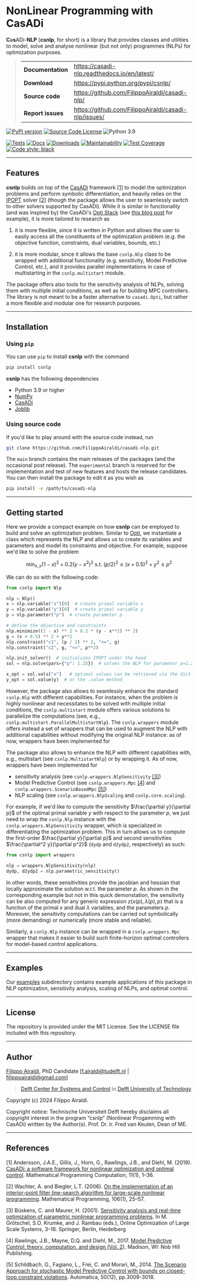 # NonLinear Programming with CasADi

**C**a**s**ADi-**NLP** (**csnlp**, for short) is a library that provides classes
and utilities to model, solve and analyse nonlinear (but not only) programmes (NLPs) for
optimization purposes.

> |   |   |
> |---|---|
> | **Documentation** | <https://casadi-nlp.readthedocs.io/en/latest/>         |
> | **Download**      | <https://pypi.python.org/pypi/csnlp/>                  |
> | **Source code**   | <https://github.com/FilippoAiraldi/casadi-nlp/>        |
> | **Report issues** | <https://github.com/FilippoAiraldi/casadi-nlp/issues/> |

[![PyPI version](https://badge.fury.io/py/csnlp.svg)](https://badge.fury.io/py/csnlp)
[![Source Code License](https://img.shields.io/badge/license-MIT-blueviolet)](https://github.com/FilippoAiraldi/casadi-nlp/blob/experimental/LICENSE)
![Python 3.9](https://img.shields.io/badge/python->=3.9-green.svg)

[![Tests](https://github.com/FilippoAiraldi/casadi-nlp/actions/workflows/tests.yml/badge.svg)](https://github.com/FilippoAiraldi/casadi-nlp/actions/workflows/tests.yml)
[![Docs](https://readthedocs.org/projects/casadi-nlp/badge/?version=latest)](https://casadi-nlp.readthedocs.io/en/latest/?badge=latest)
[![Downloads](https://static.pepy.tech/badge/csnlp)](https://www.pepy.tech/projects/csnlp)
[![Maintainability](https://api.codeclimate.com/v1/badges/d1cf537cff6af1a08508/maintainability)](https://codeclimate.com/github/FilippoAiraldi/casadi-nlp/maintainability)
[![Test Coverage](https://api.codeclimate.com/v1/badges/d1cf537cff6af1a08508/test_coverage)](https://codeclimate.com/github/FilippoAiraldi/casadi-nlp/test_coverage)
[![Code style: black](https://img.shields.io/badge/code%20style-black-000000.svg)](https://github.com/psf/black)

---

## Features

**csnlp** builds on top of the [CasADi](https://web.casadi.org/)
framework [[1]](#1) to model the optimization problems and perform symbolic
differentiation, and heavily relies on the [IPOPT](https://github.com/coin-or/Ipopt)
solver [[2]](#2) (though the package allows the user to seamlessly switch to other
solvers supported by CasADi). While it is similar in functionality (and was inspired by)
the CasADi's
[Opti Stack](https://web.casadi.org/api/html/dd/dc6/classcasadi_1_1Opti.html) (see
[this blog post](https://web.casadi.org/blog/opti/) for example), it is more tailored to
research as

1. it is more flexible, since it is written in Python and allows the user to easily
   access all the constituents of the optimization problem (e.g. the objective function,
   constraints, dual variables, bounds, etc.)

2. it is more modular, since it allows the base `csnlp.Nlp` class to be wrapped with
   additional functionality (e.g. sensitivity, Model Predictive Control, etc.), and it
   provides parallel implementations in case of multistarting in the `csnlp.multistart`
   module.

The package offers also tools for the sensitivity analysis of NLPs, solving them with
multiple initial conditions, as well as for building MPC controllers. The library is not
meant to be a faster alternative to `casadi.Opti`, but rather a more flexible and
modular one for research purposes.

---

## Installation

### Using `pip`

You can use `pip` to install **csnlp** with the command

```bash
pip install csnlp
```

**csnlp** has the following dependencies

- Python 3.9 or higher
- [NumPy](https://pypi.org/project/numpy/)
- [CasADi](https://pypi.org/project/casadi/)
- [Joblib](https://joblib.readthedocs.io/)

### Using source code

If you'd like to play around with the source code instead, run

```bash
git clone https://github.com/FilippoAiraldi/casadi-nlp.git
```

The `main` branch contains the main releases of the packages (and the occasional post
release). The `experimental` branch is reserved for the implementation and test of new
features and hosts the release candidates. You can then install the package to edit it
as you wish as

```bash
pip install -e /path/to/casadi-nlp
```

---

## Getting started

Here we provide a compact example on how **csnlp** can be employed to build and solve
an optimization problem. Similar to
[Opti](https://web.casadi.org/api/html/dd/dc6/classcasadi_1_1Opti.html), we instantiate
a class which represents the NLP and allows us to create its variables and parameters
and model its constraints and objective. For example, suppose we'd like to solve the
problem

$$
\min_{x,y}{ (1 - x)^2 + 0.2(y - x^2)^2 \text{ s.t. } (p/2)^2 \le (x + 0.5)^2 + y^2 \le p^2 }
$$

We can do so with the following code:

```python
from csnlp import Nlp

nlp = Nlp()
x = nlp.variable("x")[0]  # create primal variable x
y = nlp.variable("y")[0]  # create primal variable y
p = nlp.parameter("p")  # create parameter p

# define the objective and constraints
nlp.minimize((1 - x) ** 2 + 0.2 * (y - x**2) ** 2)
g = (x + 0.5) ** 2 + y**2
nlp.constraint("c1", (p / 2) ** 2, "<=", g)
nlp.constraint("c2", g, "<=", p**2)

nlp.init_solver()  # initializes IPOPT under the hood
sol = nlp.solve(pars={"p": 1.25})  # solves the NLP for parameter p=1.25

x_opt = sol.vals["x"]   # optimal values can be retrieved via the dict .vals
y_opt = sol.value(y)  # or the .value method
```

However, the package also allows to seamlessly enhance the standard `csnlp.Nlp` with
different capabilities. For instance, when the problem is highly nonlinear and
necessitates to be solved with multiple initial conditions, the `csnlp.multistart`
module offers various solutions to parallelize the computations (see, e.g.,
`csnlp.multistart.ParallelMultistartNlp`). The `csnlp.wrappers` module offers instead a
set of wrappers that can be used to augment the NLP with additional capabilities without
modifying the original NLP instance: as of now, wrappers have been implemented for

The package also allows to enhance the NLP with different capabilities with, e.g.,
multistart (see `csnlp.MultistartNlp`) or by wrapping it. As of now, wrappers have been
implemented for

- sensitivity analysis (see `csnlp.wrappers.NlpSensitivity` [[3]](#3))
- Model Predictive Control (see `csnlp.wrappers.Mpc` [[4]](#4) and
  `csnlp.wrappers.ScenarioBasedMpc` [[5]](#5))
- NLP scaling (see `csnlp.wrappers.NlpScaling` and `csnlp.core.scaling`).

For example, if we'd like to compute the sensitivity $\frac{\partial y}{\partial p}$ of
the optimal primal variable $y$ with respect to the parameter $p$, we just need to wrap
the `csnlp.Nlp` instance with the `csnlp.wrappers.NlpSensitivity` wrapper, which is
specialized in differentiating the optimization problem. This in turn allows us to
compute the first-order $\frac{\partial y}{\partial p}$ and second sensitivities
$\frac{\partial^2 y}{\partial p^2}$ (`dydp` and `d2ydp2`, respectively) as such:

```python
from csnlp import wrappers

nlp = wrappers.NlpSensitivity(nlp)
dydp, d2ydp2 = nlp.parametric_sensitivity()
```

In other words, these sensitivities provide the jacobian and hessian
that locally approximate the solution w.r.t. the parameter $p$. As
shown in the corresponding example but not in this quick demonstation, the sensitivity
can be also computed for any generic expression $z(x(p),\lambda(p),p)$ that is a
function of the primal $x$ and dual $\lambda$ variables, and the parameters
$p$. Moreover, the sensitivity computations can be carried out symbolically (more
demanding) or numerically (more stable and reliable).

Similarly, a `csnlp.Nlp` instance can be wrapped in a `csnlp.wrappers.Mpc` wrapper
that makes it easier to build such finite-horizon optimal controllers for model-based
control applications.

---

## Examples

Our [examples](https://github.com/FilippoAiraldi/casadi-nlp/tree/main/examples)
subdirectory contains example applications of this package in NLP optimization,
sensitivity analysis, scaling of NLPs, and optimal control.

---

## License

The repository is provided under the MIT License. See the LICENSE file included with
this repository.

---

## Author

[Filippo Airaldi](https://www.tudelft.nl/staff/f.airaldi/), PhD Candidate
[f.airaldi@tudelft.nl | filippoairaldi@gmail.com]

> [Delft Center for Systems and Control](https://www.tudelft.nl/en/me/about/departments/delft-center-for-systems-and-control/)
in [Delft University of Technology](https://www.tudelft.nl/en/)

Copyright (c) 2024 Filippo Airaldi.

Copyright notice: Technische Universiteit Delft hereby disclaims all copyright interest
in the program “csnlp” (Nonlinear Progamming with CasADi) written by the Author(s).
Prof. Dr. Ir. Fred van Keulen, Dean of ME.

---

## References

<a id="1">[1]</a>
Andersson, J.A.E., Gillis, J., Horn, G., Rawlings, J.B., and Diehl, M. (2019).
[CasADi: a software framework for nonlinear optimization and optimal control](https://link.springer.com/article/10.1007/s12532-018-0139-4).
Mathematical Programming Computation, 11(1), 1–36.

<a id="2">[2]</a>
Wachter, A. and Biegler, L.T. (2006).
[On the implementation of an interior-point filter line-search algorithm for large-scale nonlinear programming](https://link.springer.com/article/10.1007/s10107-004-0559-y).
Mathematical Programming, 106(1), 25–57.

<a id="3">[3]</a>
Büskens, C. and Maurer, H. (2001).
[Sensitivity analysis and real-time optimization of parametric nonlinear programming problems](https://link.springer.com/chapter/10.1007/978-3-662-04331-8_1).
In M. Grötschel, S.O. Krumke, and J. Rambau (eds.), Online Optimization of Large Scale Systems, 3–16. Springer, Berlin, Heidelberg

<a id="4">[4]</a>
Rawlings, J.B., Mayne, D.Q. and Diehl, M., 2017.
[Model Predictive Control: theory, computation, and design (Vol. 2)](https://sites.engineering.ucsb.edu/~jbraw/mpc/).
Madison, WI: Nob Hill Publishing.

<a id="5">[5]</a>
Schildbach, G., Fagiano, L., Frei, C. and Morari, M., 2014.
[The Scenario Approach for stochastic Model Predictive Control with bounds on closed-loop constraint violations](https://www.sciencedirect.com/science/article/pii/S0005109814004166).
Automatica, 50(12), pp.3009-3018.
